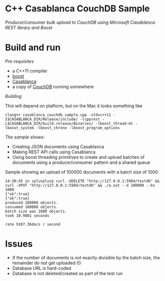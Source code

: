 # C++ Casablanca CouchDB Sample

_Producer/consumer bulk upload to CouchDB using Microsoft Casablanca REST library and Boost_

# Build and run

_Pre-requisites_

- a C++11 compiler
- [boost](http://www.boost.org)
- [Casablanca](https://casablanca.codeplex.com)
- a copy of [CouchDB](http://couchdb.apache.org) running somewhere

_Building_

This will depend on platform, but on the Mac it looks something like
```
clang++ casablanca_couchdb_sample.cpp -std=c++11 -I$CASABLANCA_DIR/Release/include/ -lcpprest -L$CASABLANCA_DIR/build.release/Binaries/ -lboost_thread-mt -lboost_system -lboost_chrono -lboost_program_options
```

_The sample shows:_

- Creating JSON documents using Casablanca
- Making REST API calls using Casablanca
- Using boost threading primitives to create and upload batches of documents using a producer/consumer pattern and a shared queue

Sample showing an upload of 100000 documents with a batch size of 1000:

```shell
14:30:45 in cplusplus$ curl -XDELETE "http://127.0.0.1:5984/testdb" && curl -XPUT "http://127.0.0.1:5984/testdb" && ./a.out --d 100000 --bs 1000
{"ok":true}
{"ok":true}
produced 100000 objects.
consumed 100000 objects.
batch size was 1000 objects.
took 10.9801 seconds

rate 9107.36docs / second
```

# Issues

- If the number of documents is not exactly divisible by the batch size, the remainder do not get uploaded (!)
- Database URL is hard-coded
- Database is not deleted/created as part of the test run
